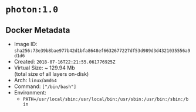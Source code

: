 # `photon:1.0`

## Docker Metadata

- Image ID: `sha256:73e39b8bae977b42d1bfa8648ef6632677227df53d989d3d4321035556a9d1d6`
- Created: `2018-07-16T22:21:55.061776925Z`
- Virtual Size: ~ 129.94 Mb  
  (total size of all layers on-disk)
- Arch: `linux`/`amd64`
- Command: `["/bin/bash"]`
- Environment:
  - `PATH=/usr/local/sbin:/usr/local/bin:/usr/sbin:/usr/bin:/sbin:/bin`
